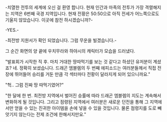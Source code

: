 -치열한 전투의 세계에 오신 걸 환영 합니다. 현재 인간과 마족의 전투가 가장 격렬해지는 지역은 6번째 국경 지역입니다. 현재 전황은 50:50으로 아직 전세가 어느쪽으로도 기울지 않았습니다. 이곳에 참전 하시겠습니까?- 

-YES.- 

-최전방 지원서가 확인 되었습니다. 그럼 무운을 빌겠습니다.- 

그 순간 화면의 양 끝에 우치무라와 하야시의 캐릭터가 모습을 드러냈다. 

"발표회가 시작한 직 후. 마치 거대한 땅따먹기를 보는 것 같다고 하셨던 유저분이 계셨죠? 네. 정확히 보셨습니다. 드래곤 엠블렘의 두 번째 에피소드는 여러분들께서 직접 전장에 뛰어들어 승리를 거둔 만큼 각 섹터마다 전황이 달라지게 되어 있으니까요." 

"헉.. 그럼 진짜 땅 따먹기였어?" 

"한 달에 한 번. 최전방 지역에서 벌어진 승률에 따라 드래곤 엠블렘의 지도는 계속해서 변화하게 될 것입니다. 그리고 점령된 지역에서 여러분은 새로운 던전을 통해 그 지역에서만 얻을 수 있는 진귀한 아이템을 손에 넣을 수 있을 것입니다. 물론 점령지를 도로 빼앗기지 않는다는 전제 조건에 한해서지만요." 